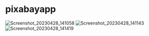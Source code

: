 # pixabayapp



![Screenshot_20230428_141058](https://user-images.githubusercontent.com/121868302/235102771-3d06dc88-f036-4c69-b767-cfd10756d9ec.png)
![Screenshot_20230428_141143](https://user-images.githubusercontent.com/121868302/235102801-37f8e530-b7dc-4fc1-9190-0b304bdfb28b.png)
![Screenshot_20230428_141419](https://user-images.githubusercontent.com/121868302/235102833-138e1e77-dc45-4721-920f-87759bb784d7.png)
